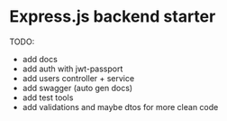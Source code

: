 # Express.js backend starter

TODO:

- add docs
- add auth with jwt-passport
- add users controller + service
- add swagger (auto gen docs)
- add test tools
- add validations and maybe dtos for more clean code
